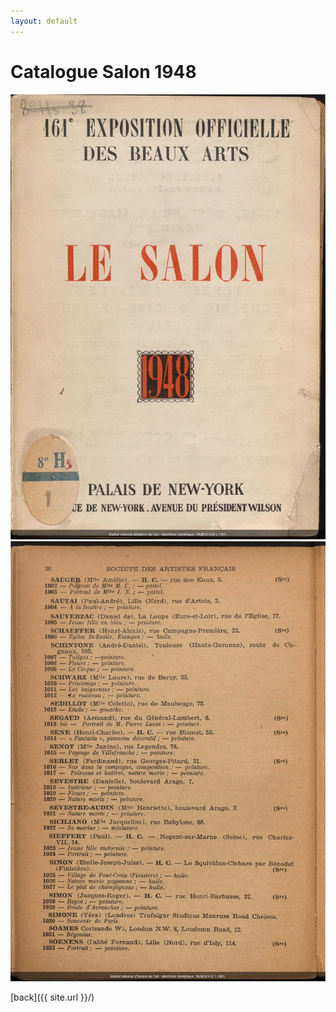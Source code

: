 ```yaml
---
layout: default
---
```



# Catalogue Salon 1948
![Branching](/assets/salon_1948_000001.jpg)
![Branching](/assets/salon_1948_000064.jpg)

[back]({{ site.url }}/)